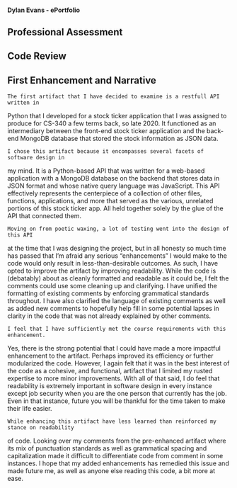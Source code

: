 #### Dylan Evans - ePortfolio 

## Professional Assessment

## Code Review

## First Enhancement and Narrative

	The first artifact that I have decided to examine is a restfull API written in 
Python that I developed for a stock ticker application that I was assigned to 
produce for CS-340 a few terms back, so late 2020. It functioned as an intermediary 
between the front-end stock ticker application and the back-end MongoDB database that 
stored the stock information as JSON data. 
	
	I chose this artifact because it encompasses several facets of software design in 
my mind. It is a Python-based API that was written for a web-based application with a 
MongoDB database on the backend that stores data in JSON format and whose native query 
language was JavaScript. This API effectively represents the centerpiece of a collection 
of other files, functions, applications, and more that served as the various, unrelated 
portions of this stock ticker app. All held together solely by the glue of the API that 
connected them. 

	Moving on from poetic waxing, a lot of testing went into the design of this API 
at the time that I was designing the project, but in all honesty so much time has passed 
that I’m afraid any serious “enhancements” I would make to the code would only result in 
less-than-desirable outcomes. As such, I have opted to improve the artifact by improving 
readability. While the code is (debatably) about as cleanly formatted and readable as it 
could be, I felt the comments could use some cleaning up and clarifying. I have unified the 
formatting of existing comments by enforcing grammatical standards throughout. I have also 
clarified the language of existing comments as well as added new comments to hopefully help 
fill in some potential lapses in clarity in the code that was not already explained by other 
comments. 

	I feel that I have sufficiently met the course requirements with this enhancement. 
Yes, there is the strong potential that I could have made a more impactful enhancement to 
the artifact. Perhaps improved its efficiency or further modularized the code. However, I 
again felt that it was in the best interest of the code as a cohesive, and functional, artifact 
that I limited my rusted expertise to more minor improvements. With all of that said, I do feel 
that readability is extremely important in software design in every instance except job security 
when you are the one person that currently has the job. Even in that instance, future you will 
be thankful for the time taken to make their life easier. 

	While enhancing this artifact have less learned than reinforced my stance on readability 
of code. Looking over my comments from the pre-enhanced artifact where its mix of punctuation 
standards as well as grammatical spacing and capitalization made it difficult to differentiate 
code from comment in some instances. I hope that my added enhancements has remedied this issue 
and made future me, as well as anyone else reading this code, a bit more at ease. 
